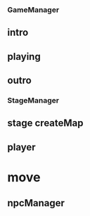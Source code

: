 ### GameManager
## intro
## playing
## outro

### StageManager
## stage createMap


## player
# move

## npcManager